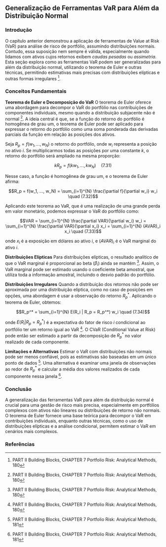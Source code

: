 ## Generalização de Ferramentas VaR para Além da Distribuição Normal

### Introdução
O capítulo anterior demonstrou a aplicação de ferramentas de Value at Risk (VaR) para análise de risco de portfólio, assumindo distribuições normais. Contudo, essa suposição nem sempre é válida, especialmente quando lidamos com ativos cujos retornos exibem *caudas pesadas* ou *assimetria*. Esta seção explora como as ferramentas VaR podem ser generalizadas para além da distribuição normal, utilizando o teorema de Euler e outras técnicas, permitindo estimativas mais precisas com distribuições elípticas e outras formas irregulares [^1].

### Conceitos Fundamentais
**Teorema de Euler e Decomposição do VaR**
O teorema de Euler oferece uma abordagem para decompor o VaR do portfólio nas contribuições de componentes individuais, mesmo quando a distribuição subjacente não é normal [^1]. A ideia central é que, se a função do retorno do portfólio é homogênea de grau um, o teorema de Euler pode ser aplicado para expressar o retorno do portfólio como uma soma ponderada das derivadas parciais da função em relação às posições dos ativos.

Seja $R_p = f(w_1, ..., w_N)$ o retorno do portfólio, onde $w_i$ representa a posição no ativo $i$. Se multiplicarmos todas as posições por uma constante $k$, o retorno do portfólio será ampliado na mesma proporção:

$$kR_p = f(kw_1, ..., kw_N) \quad (7.31)$$

Nesse caso, a função é homogênea de grau um, e o teorema de Euler afirma:

$$R_p = f(w_1, ..., w_N) = \sum_{i=1}^{N} \frac{\partial f}{\partial w_i} w_i \quad (7.32)$$

Aplicando este teorema ao VaR, que é uma realização de uma grande perda em valor monetário, podemos expressar o VaR do portfólio como:

$$VAR = \sum_{i=1}^{N} \frac{\partial VAR}{\partial w_i} w_i = \sum_{i=1}^{N} \frac{\partial VAR}{\partial x_i} x_i = \sum_{i=1}^{N} (AVAR)_i x_i \quad (7.33)$$

onde $x_i$ é a exposição em dólares ao ativo $i$, e $(AVAR)_i$ é o VaR marginal do ativo $i$.

**Distribuições Elípticas**
Para distribuições elípticas, o resultado analítico de que o VaR marginal é proporcional ao beta ($\beta_i$) ainda se mantém [^22]. Assim, o VaR marginal pode ser estimado usando o coeficiente beta amostral, que utiliza toda a informação amostral, incluindo o desvio padrão do portfólio.

**Distribuições Irregulares**
Quando a distribuição dos retornos não pode ser aproximada por uma distribuição elíptica, como no caso de posições em opções, uma abordagem é usar a observação do retorno $R_p^*$. Aplicando o teorema de Euler, obtemos:

$$R_p^* = \sum_{i=1}^{N} E(R_i | R_p = R_p^*) w_i \quad (7.34)$$

onde $E(R_i | R_p = R_p^*)$ é a expectativa do fator de risco $i$ condicional ao portfólio ter um retorno igual ao VaR [^22]. O CVaR (Conditional Value at Risk) pode então ser estimado a partir da decomposição de $R_p^*$ no valor realizado de cada componente.

**Limitações e Alternativas**
Estimar o VaR com distribuições não normais pode ser menos confiável, pois as estimativas são baseadas em um único ponto de dados [^23]. Uma alternativa é examinar uma janela de observações ao redor de $R_p^*$ e calcular a média dos valores realizados de cada componente nessa janela [^23].

### Conclusão
A generalização das ferramentas VaR para além da distribuição normal é crucial para uma gestão de risco mais precisa, especialmente em portfólios complexos com ativos não lineares ou distribuições de retorno não normais. O teorema de Euler fornece uma base teórica para decompor o VaR em contribuições individuais, enquanto outras técnicas, como o uso de distribuições elípticas e a análise condicional, permitem estimar o VaR em cenários mais complexos.

### Referências
[^1]: PART II Building Blocks, CHAPTER 7 Portfolio Risk: Analytical Methods, 180
[^22]: PART II Building Blocks, CHAPTER 7 Portfolio Risk: Analytical Methods, 180
[^23]: PART II Building Blocks, CHAPTER 7 Portfolio Risk: Analytical Methods, 181
<!-- END -->